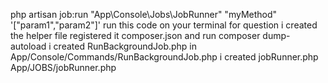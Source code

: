 php artisan job:run "App\Console\Jobs\JobRunner" "myMethod" '["param1","param2"]'
run this code on your terminal for question 
i created the helper file registered it composer.json and run composer dump-autoload
i created RunBackgroundJob.php in App/Console/Commands/RunBackgroundJob.php
i created jobRunner.php  App/JOBS/jobRunner.php